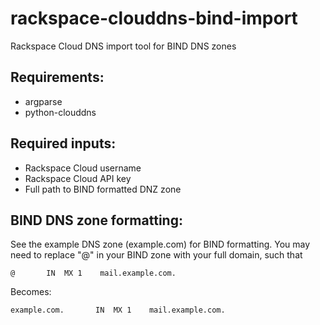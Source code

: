 rackspace-clouddns-bind-import
==============================

Rackspace Cloud DNS import tool for BIND DNS zones

## Requirements:

* argparse
* python-clouddns

## Required inputs:

* Rackspace Cloud username
* Rackspace Cloud API key
* Full path to BIND formatted DNZ zone

## BIND DNS zone formatting:

See the example DNS zone (example.com) for BIND formatting. You may need to
replace "@" in your BIND zone with your full domain, such that

    @       IN  MX 1    mail.example.com.

Becomes:

    example.com.       IN  MX 1    mail.example.com.
